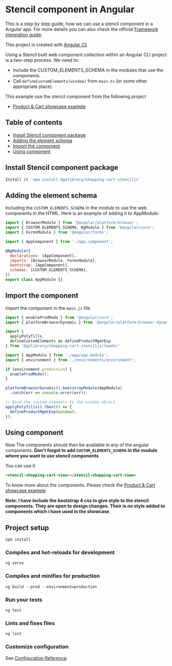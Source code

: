 # Stencil component in Angular 


This is a step by step guide, how we can use a stencil component in a Angular app. For more details you can also check the official [Framework integration guide](https://stenciljs.com/docs/angular).

This project is created with [Angular Cli](https://cli.angular.io/)



Using a Stencil built web component collection within an Angular CLI project is a two-step process. 
We need to:

* Include the CUSTOM_ELEMENTS_SCHEMA in the modules that use the components.
* Call `defineCustomElements(window)` from `main.ts` (or some other appropriate place).

This example use the stencil component from the following project

* [Product & Cart showcase example](https://github.com/saurabh1294/)

## Table of contents
* [Install Stencil component package](#install-stencil-component-package)
* [Adding the element schema](#adding-the-element-schema )
* [Import the component](#import-the-components)
* [Using component](#using-component)

## Install Stencil component package

```js
Install it `npm install @golibrary/shopping-cart-stenciljs`
```

## Adding the element schema
Including the `CUSTOM_ELEMENTS_SCHEMA` in the module to use the web components in the HTML.
Here is an example of adding it to AppModule:


```js
import { BrowserModule } from '@angular/platform-browser';
import { CUSTOM_ELEMENTS_SCHEMA, NgModule } from '@angular/core';
import { FormsModule } from '@angular/forms';

import { AppComponent } from './app.component';

@NgModule({
  declarations: [AppComponent],
  imports: [BrowserModule, FormsModule],
  bootstrap: [AppComponent],
  schemas: [CUSTOM_ELEMENTS_SCHEMA],
})
export class AppModule {}
```

## Import the component
import the component in the `main.js` file

```javascript
import { enableProdMode } from '@angular/core';
import { platformBrowserDynamic } from '@angular/platform-browser-dynamic';

import {
  applyPolyfills,
  defineCustomElements as defineProductMgmtExp
} from '@golibrary/shopping-cart-stenciljs/loader'

import { AppModule } from './app/app.module';
import { environment } from './environments/environment';

if (environment.production) {
  enableProdMode();
}

platformBrowserDynamic().bootstrapModule(AppModule)
  .catch(err => console.error(err));

// Bind the custom elements to the window object
applyPolyfills().then(() => {
  defineProductMgmtExp(window);
});
```

## Using component
Now The components should then be available in any of the angular components. 
**Don't forgot to add `CUSTOM_ELEMENTS_SCHEMA` in the module where you want to use stencil components**

You can use it

```html
<stencil-shopping-cart-view></stencil-shopping-cart-view>
```


To know more about the components. Please check the [Product & Cart showcase example](https://github.com/saurabh1294/stenciljs-shopping-cart-demo)


**Note: I have include the bootstrap 4 css to give style to the stencil components. They are open to design changes. Their is no style added to components which i have used in the showcase**

## Project setup
```
npm install
```

### Compiles and hot-reloads for development
```
ng serve
```

### Compiles and minifies for production
```
ng build --prod --environment=production
```

### Run your tests
```
ng test
```

### Lints and fixes files
```
ng lint
```

### Customize configuration
See [Configuration Reference](https://angular.io/cli).
